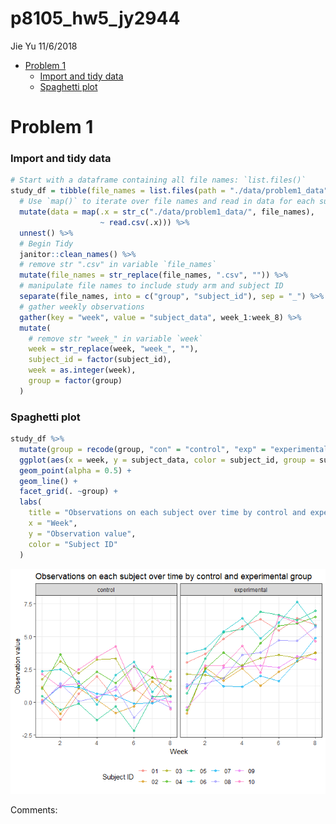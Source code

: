 p8105\_hw5\_jy2944
================
Jie Yu
11/6/2018

-   [Problem 1](#problem-1)
    -   [Import and tidy data](#import-and-tidy-data)
    -   [Spaghetti plot](#spaghetti-plot)

Problem 1
=========

### Import and tidy data

``` r
# Start with a dataframe containing all file names: `list.files()`
study_df = tibble(file_names = list.files(path = "./data/problem1_data")) %>% 
  # Use `map()` to iterate over file names and read in data for each subject, and save the results in a new variable `data`
  mutate(data = map(.x = str_c("./data/problem1_data/", file_names), 
                    ~ read.csv(.x))) %>% 
  unnest() %>%
  # Begin Tidy
  janitor::clean_names() %>% 
  # remove str ".csv" in variable `file_names`
  mutate(file_names = str_replace(file_names, ".csv", "")) %>% 
  # manipulate file names to include study arm and subject ID
  separate(file_names, into = c("group", "subject_id"), sep = "_") %>% 
  # gather weekly observations
  gather(key = "week", value = "subject_data", week_1:week_8) %>% 
  mutate(
    # remove str "week_" in variable `week`
    week = str_replace(week, "week_", ""),
    subject_id = factor(subject_id),
    week = as.integer(week),
    group = factor(group)
  )
```

### Spaghetti plot

``` r
study_df %>% 
  mutate(group = recode(group, "con" = "control", "exp" = "experimental")) %>%
  ggplot(aes(x = week, y = subject_data, color = subject_id, group = subject_id)) +
  geom_point(alpha = 0.5) +
  geom_line() +
  facet_grid(. ~group) +
  labs(
    title = "Observations on each subject over time by control and experimental group",
    x = "Week",
    y = "Observation value",
    color = "Subject ID"
  ) 
```

![](p8105_hw5_jy2944_files/figure-markdown_github/p1_spaghetti_plot-1.png)

Comments:
